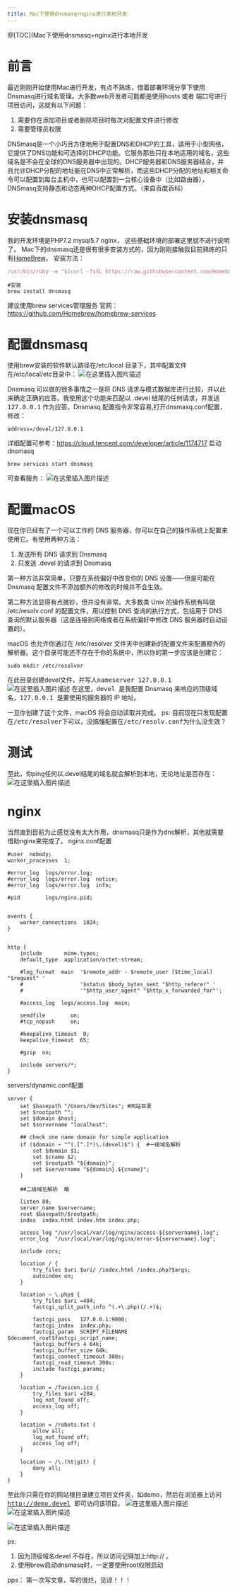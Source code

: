 ```yaml
---
title: Mac下使用dnsmasq+nginx进行本地开发
---
```


@[TOC](Mac下使用dnsmasq+nginx进行本地开发

# 前言
最近刚刚开始使用Mac进行开发，有点不熟练，借着部署环境分享下使用Dnsmasq进行域名管理。大多数web开发者可能都是使用hosts 或者 端口号进行项目访问，这就有以下问题：
1. 需要你在添加项目或者删除项目时每次对配置文件进行修改
2. 需要管理员权限

DNSmasq是一个小巧且方便地用于配置DNS和DHCP的工具，适用于小型网络，它提供了DNS功能和可选择的DHCP功能。它服务那些只在本地适用的域名，这些域名是不会在全球的DNS服务器中出现的。DHCP服务器和DNS服务器结合，并且允许DHCP分配的地址能在DNS中正常解析，而这些DHCP分配的地址和相关命令可以配置到每台主机中，也可以配置到一台核心设备中（比如路由器），DNSmasq支持静态和动态两种DHCP配置方式。（来自百度百科）

# 安装dnsmasq
我的开发环境是PHP7.2 mysql5.7 nginx， 这些基础环境的部署这里就不进行说明了。
Mac下的dnsmasq还是很有很多安装方式的，因为刚刚接触我目前熟练的只有[HomeBrew](https://brew.sh/)。
安装方法：
```javascript
/usr/bin/ruby -e "$(curl -fsSL https://raw.githubusercontent.com/Homebrew/install/master/install)"
```

```
#安装
brew install dnsmasq
```
建议使用brew services管理服务
官网：https://github.com/Homebrew/homebrew-services

# 配置dnsmasq

使用brew安装的软件默认路径在/etc/local 目录下，其中配置文件在/etc/local/etc目录中：
![在这里插入图片描述](https://img-blog.csdnimg.cn/20190110120540296.png)

Dnsmasq 可以做的很多事情之一是将 DNS 请求与模式数据库进行比较，并以此来确定正确的应答。我使用这个功能来匹配以 .devel 结尾的任何请求，并发送 <kbd>127.0.0.1</kbd> 作为应答。Dnsmasq 配置指令非常容易,打开dnsmasq.conf配置，修改：
```
address=/devel/127.0.0.1
```
详细配置可参考：https://cloud.tencent.com/developer/article/1174717
启动dnsmasq
```
brew services start dnsmasq
```
可查看服务：
![在这里插入图片描述](https://img-blog.csdnimg.cn/20190110121308943.png)

# 配置macOS
现在你已经有了一个可以工作的 DNS 服务器，你可以在自己的操作系统上配置来使用它。有使用两种方法：

1. 发送所有 DNS 请求到 Dnsmasq
2. 只发送 .devel 的请求到 Dnsmasq

第一种方法非常简单，只要在系统偏好中改变你的 DNS 设置——但是可能在 Dnsmasq 配置文件不添加额外的修改的时候并不会生效。

第二种方法显得有点微妙，但并没有非常。大多数类 Unix 的操作系统有叫做 /etc/resolv.conf 的配置文件，用以控制 DNS 查询的执行方式，包括用于 DNS 查询的默认服务器（这是连接到网络或者在系统偏好中修改 DNS 服务器时自动设置的）。

macOS 也允许你通过在 /etc/resolver 文件夹中创建新的配置文件来配置额外的解析器。这个目录可能还不存在于你的系统中，所以你的第一步应该是创建它：

```
sudo mkdir /etc/resolver
```
在此目录创建devel文件，并写人<kbd>nameserver 127.0.0.1</kbd>
![在这里插入图片描述](https://img-blog.csdnimg.cn/20190110121843213.png)
在这里，<kbd>devel </kbd>是我配置 Dnsmasq 来响应的顶级域名，<kbd>127.0.0.1 </kbd>是要使用的服务器的 IP 地址。

一旦你创建了这个文件，macOS 将会自动读取并完成。
ps: 目前现在只发现配置在<kbd>/etc/resolver</kbd>下可以，没搞懂配置在<kbd>/etc/resolv.conf</kbd>为什么没生效？

# 测试
至此，你ping任何以.devel结尾的域名就会解析到本地，无论地址是否存在：
![在这里插入图片描述](https://img-blog.csdnimg.cn/20190110122347860.png?x-oss-process=image/watermark,type_ZmFuZ3poZW5naGVpdGk,shadow_10,text_aHR0cHM6Ly9ibG9nLmNzZG4ubmV0L3pkaXAxMjM=,size_16,color_FFFFFF,t_70)

# nginx
当然直到目前为止感觉没有太大作用，dnsmasq只是作为dns解析，其他就需要借助nginx来完成了。
nginx.conf配置
```
#user  nobody;
worker_processes  1;  

#error_log  logs/error.log;
#error_log  logs/error.log  notice;
#error_log  logs/error.log  info;

#pid        logs/nginx.pid;


events {
    worker_connections  1024;
}


http {
    include       mime.types;
    default_type  application/octet-stream;

    #log_format  main  '$remote_addr - $remote_user [$time_local] "$request" '
    #                  '$status $body_bytes_sent "$http_referer" '
    #                  '"$http_user_agent" "$http_x_forwarded_for"';

    #access_log  logs/access.log  main;

    sendfile        on; 
    #tcp_nopush     on;

    #keepalive_timeout  0;
    keepalive_timeout  65; 

    #gzip  on;

    include servers/*;
}
```
servers/dynamic.conf配置
```
server {
    set $basepath "/Users/dev/Sites"; #网站目录
    set $rootpath ""; 
    set $domain $host;
    set $servername "localhost";

    ## check one name domain for simple application
    if ($domain ~ "^(.[^.]*)\.(devel)$") {  #一级域名解析
        set $domain $1; 
        set $cname $2; 
        set $rootpath "${domain}";
        set $servername "${domain}.${cname}";
    }  

    ##二级域名解析  略

    listen 80; 
    server_name $servername;
    root $basepath/$rootpath;
    index  index.html index.htm index.php;

    access_log "/usr/local/var/log/nginx/access-${servername}.log";
    error_log  "/usr/local/var/log/nginx/error-${servername}.log";

    include cors;

    location / { 
        try_files $uri $uri/ /index.html /index.php?$args;
        autoindex on; 
    }   

    location ~ \.php$ {
        try_files $uri =404;
        fastcgi_split_path_info ^(.+\.php)(/.+)$;

        fastcgi_pass   127.0.0.1:9000;
        fastcgi_index  index.php;
        fastcgi_param  SCRIPT_FILENAME    $document_root$fastcgi_script_name;
        fastcgi_buffers 4 64k;
        fastcgi_buffer_size 64k;
        fastcgi_connect_timeout 300s;
        fastcgi_read_timeout 300s;
        include fastcgi_params;
    }   

    location = /favicon.ico {
        try_files $uri =204;
        log_not_found off;
        access_log off;
    }   

    location = /robots.txt {
        allow all;
        log_not_found off;
        access_log off;
    }   

    location ~ /\.(ht|git) {
        deny all;
    }   
}
```
至此你只需在你的网站根目录建立项目文件夹，如demo，然后在浏览器上访问<kbd>http://demo.devel </kbd> 即可访问该项目。 
![在这里插入图片描述](https://img-blog.csdnimg.cn/20190110123551962.png?x-oss-process=image/watermark,type_ZmFuZ3poZW5naGVpdGk,shadow_10,text_aHR0cHM6Ly9ibG9nLmNzZG4ubmV0L3pkaXAxMjM=,size_16,color_FFFFFF,t_70)
![在这里插入图片描述](https://img-blog.csdnimg.cn/20190110123620397.png?x-oss-process=image/watermark,type_ZmFuZ3poZW5naGVpdGk,shadow_10,text_aHR0cHM6Ly9ibG9nLmNzZG4ubmV0L3pkaXAxMjM=,size_16,color_FFFFFF,t_70)

![在这里插入图片描述](https://img-blog.csdnimg.cn/20190110123735609.png?x-oss-process=image/watermark,type_ZmFuZ3poZW5naGVpdGk,shadow_10,text_aHR0cHM6Ly9ibG9nLmNzZG4ubmV0L3pkaXAxMjM=,size_16,color_FFFFFF,t_70)

ps: 
1. 因为顶级域名devel 不存在，所以访问记得加上http:// 。
2. 使用brew启动dnsmasq时，一定要使用root权限启动

pps： 第一次写文章，写的很烂，见谅！！！